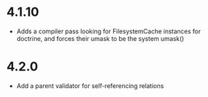 # 4.1.10 #
* Adds a compiler pass looking for FilesystemCache instances for doctrine, and forces their umask to be the system umask()


# 4.2.0 #
* Add a parent validator for self-referencing relations
